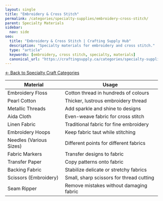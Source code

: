 ```yaml
---
layout: single
title: "Embroidery & Cross Stitch"
permalink: /categories/specialty-supplies/embroidery-cross-stitch/
parent: Specialty Materials
sidebar:
  nav: side
seo:
  title: "Embroidery & Cross Stitch | Crafting Supply Hub"
  description: "Specialty materials for embroidery and cross stitch."
  type: "article"
  keywords: [embroidery, cross stitch, specialty, materials]
  canonical_url: "https://craftingsupply.ca/categories/specialty-supplies/embroidery-cross-stitch/"
---
```

[← Back to Specialty Craft Categories](/categories/specialty-supplies/)

| Material | Usage |
|----------|-------|
| Embroidery Floss | Cotton thread in hundreds of colours |
| Pearl Cotton | Thicker, lustrous embroidery thread |
| Metallic Threads | Add sparkle and shine to designs |
| Aida Cloth | Even-weave fabric for cross stitch |
| Linen Fabric | Traditional fabric for fine embroidery |
| Embroidery Hoops | Keep fabric taut while stitching |
| Needles (Various Sizes) | Different points for different fabrics |
| Fabric Markers | Transfer designs to fabric |
| Transfer Paper | Copy patterns onto fabric |
| Backing Fabric | Stabilize delicate or stretchy fabrics |
| Scissors (Embroidery) | Small, sharp scissors for thread cutting |
| Seam Ripper | Remove mistakes without damaging fabric |
